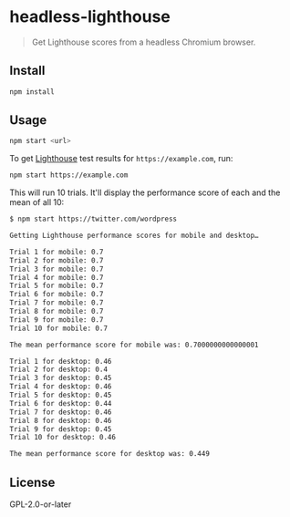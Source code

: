 # headless-lighthouse

> Get Lighthouse scores from a headless Chromium browser.

## Install

```bash
npm install
```

## Usage

```bash
npm start <url>
```

To get [Lighthouse](https://developers.google.com/web/tools/lighthouse/) test results for `https://example.com`, run:

```bash
npm start https://example.com
```

This will run 10 trials. It'll display the performance score of each and the mean of all 10:

```bash
$ npm start https://twitter.com/wordpress

Getting Lighthouse performance scores for mobile and desktop… 

Trial 1 for mobile: 0.7
Trial 2 for mobile: 0.7
Trial 3 for mobile: 0.7
Trial 4 for mobile: 0.7
Trial 5 for mobile: 0.7
Trial 6 for mobile: 0.7
Trial 7 for mobile: 0.7
Trial 8 for mobile: 0.7
Trial 9 for mobile: 0.7
Trial 10 for mobile: 0.7

The mean performance score for mobile was: 0.7000000000000001

Trial 1 for desktop: 0.46
Trial 2 for desktop: 0.4
Trial 3 for desktop: 0.45
Trial 4 for desktop: 0.46
Trial 5 for desktop: 0.45
Trial 6 for desktop: 0.44
Trial 7 for desktop: 0.46
Trial 8 for desktop: 0.46
Trial 9 for desktop: 0.45
Trial 10 for desktop: 0.46

The mean performance score for desktop was: 0.449
```

## License

GPL-2.0-or-later
